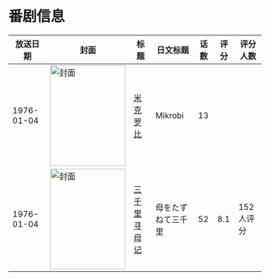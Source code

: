 # 番剧信息

|放送日期|封面|标题|日文标题|话数|评分|评分人数|
|---|---|---|---|---|---|---|
|1976-01-04|<img src="//lain.bgm.tv/pic/cover/c/a9/6c/538404_9GPtl.jpg" alt="封面" style="width:150px;height:200px;object-fit:cover;">|[米克罗比](https://bangumi.tv/subject/538404)|Mikrobi|13|||
|1976-01-04|<img src="//lain.bgm.tv/pic/cover/c/ea/11/18254_cUrYm.jpg" alt="封面" style="width:150px;height:200px;object-fit:cover;">|[三千里寻母记](https://bangumi.tv/subject/18254)|母をたずねて三千里|52|8.1|152人评分|
